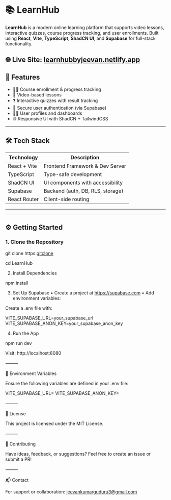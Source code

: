 # 📚 LearnHub

**LearnHub** is a modern online learning platform that supports video lessons, interactive quizzes, course progress tracking, and user enrollments. Built using **React**, **Vite**, **TypeScript**, **ShadCN UI**, and **Supabase** for full-stack functionality.

🌐 **Live Site**: [learnhubbyjeevan.netlify.app](https://learnhubbyjeevan.netlify.app)
---

## 🚀 Features

- 👩‍🏫 Course enrollment & progress tracking
- 🎥 Video-based lessons
- ❓ Interactive quizzes with result tracking
- 🔐 Secure user authentication (via Supabase)
- 🧑‍🎓 User profiles and dashboards
- 🌐 Responsive UI with ShadCN + TailwindCSS

---

## 🛠️ Tech Stack

| Technology     | Description                      |
|----------------|----------------------------------|
| React + Vite   | Frontend Framework & Dev Server  |
| TypeScript     | Type-safe development            |
| ShadCN UI      | UI components with accessibility |
| Supabase       | Backend (auth, DB, RLS, storage) |
| React Router   | Client-side routing              |
-----------------------------------------------------

---

## ⚙️ Getting Started

### 1. Clone the Repository

git clone https:[gitclone](//github.com/your-username/LearnHub.git) <br>

cd LearnHub

2. Install Dependencies

npm install

3. Set Up Supabase
	•	Create a project at https://supabase.com
	•	Add environment variables:

Create a .env file with:

VITE_SUPABASE_URL=your_supabase_url
VITE_SUPABASE_ANON_KEY=your_supabase_anon_key

4. Run the App

npm run dev

Visit: http://localhost:8080

⸻

🔐 Environment Variables

Ensure the following variables are defined in your .env file:

VITE_SUPABASE_URL=
VITE_SUPABASE_ANON_KEY=

⸻

📜 License

This project is licensed under the MIT License.

⸻

🤝 Contributing

Have ideas, feedback, or suggestions? Feel free to create an issue or submit a PR!

⸻

📬 Contact

For support or collaboration: jeevankumarguduru3@gmail.com

